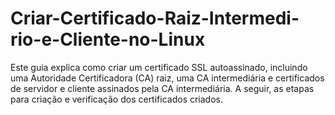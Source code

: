 # Criar-Certificado-Raiz-Intermedi-rio-e-Cliente-no-Linux
Este guia explica como criar um certificado SSL autoassinado, incluindo uma Autoridade Certificadora (CA) raiz, uma CA intermediária e certificados de servidor e cliente assinados pela CA intermediária.  A seguir, as etapas para criação e verificação dos certificados criados.
